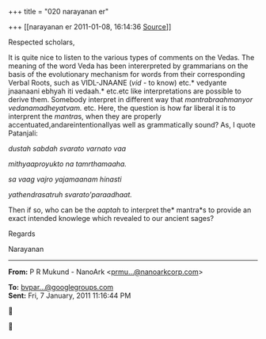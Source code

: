 +++
title = "020 narayanan er"

+++
[[narayanan er	2011-01-08, 16:14:36 [Source](https://groups.google.com/g/bvparishat/c/v31uWqMy4G8)]]



Respected scholars,

It is quite nice to listen to the various types of comments on the Vedas. The meaning of the word Veda has been intererpreted by grammarians on the basis of the evolutionary mechanism for words from their corresponding Verbal Roots, such as VIDL-JNAANE (*vid* - to know) etc.* vedyante jnaanaani ebhyah iti vedaah.* etc.etc like interpretations are possible to derive them. Somebody interpret in different way that *mantrabraahmanyor vedanamadheyatvam.* etc. Here, the question is how far liberal it is to interprent the *mantra*s, when they are properly accentuated,andareintentionallyas well as grammatically sound? As, I quote Patanjali:

*dustah sabdah svarato varnato vaa*

*mithyaaproyukto na tamrthamaaha.*

*sa vaag vajro yajamaanam hinasti*

*yathendrasatruh svarato'paraadhaat.*

Then if so, who can be the *aaptah* to interpret the* mantra*s to provide an exact intended knowlege which revealed to our ancient sages?

Regards

Narayanan  

  

------------------------------------------------------------------------

**From:** P R Mukund - NanoArk \<[prmu...@nanoarkcorp.com]()\>  

**To:** [bvpar...@googlegroups.com]()  
**Sent:** Fri, 7 January, 2011 11:16:44 PM





